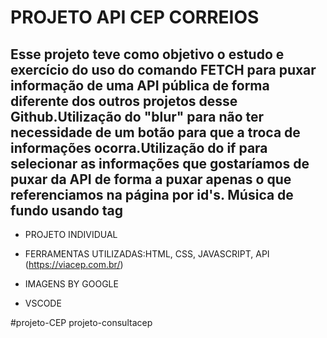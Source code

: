 # PROJETO API CEP CORREIOS #

## Esse projeto teve como objetivo o estudo e exercício do uso do comando FETCH para puxar informação de uma API pública de forma diferente dos outros projetos desse Github.Utilização do "blur" para não ter necessidade de um botão para que a troca de informações ocorra.Utilização do if para selecionar as informações que gostaríamos de puxar da API de forma a puxar apenas o que referenciamos na página por id's.  Música de fundo usando tag<audio> no HTML + controls para poder pausar a música na página.



- PROJETO INDIVIDUAL 

- FERRAMENTAS UTILIZADAS:HTML, CSS, JAVASCRIPT, API (https://viacep.com.br/)

- IMAGENS BY GOOGLE  

- VSCODE

  

#projeto-CEP
projeto-consultacep
